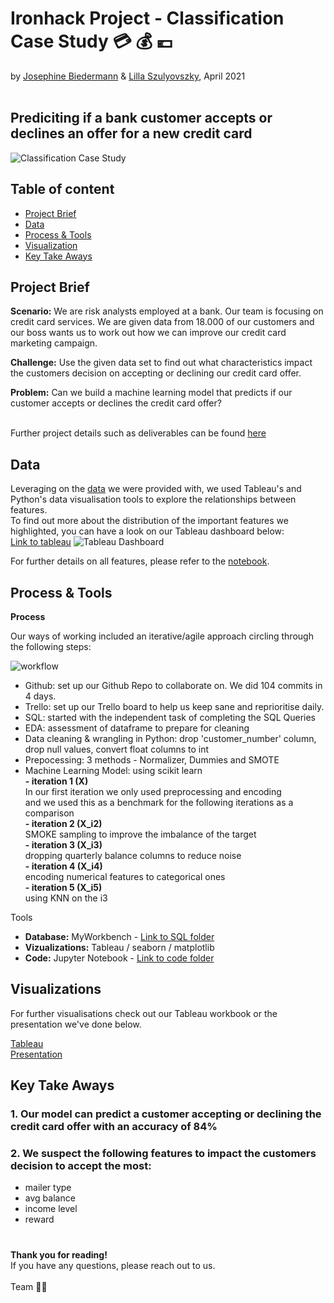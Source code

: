 # Ironhack Project - Classification Case Study :credit_card: :moneybag: :euro:
by [Josephine Biedermann](https://github.com/JosephineBiedermann) & [Lilla Szulyovszky](https://github.com/lillaszulyovszky), April 2021
<br/><br/>
## Prediciting if a bank customer accepts or declines an offer for a new credit card

![Classification Case Study](https://github.com/lillaszulyovszky/ironhack-case-study-classification/blob/main/images/presentation/Readme_header.png?raw=true)

## Table of content

- [Project Brief](https://github.com/lillaszulyovszky/ironhack-case-study-classification/blob/main/README.md#project-brief)
- [Data](https://github.com/lillaszulyovszky/ironhack-case-study-classification/blob/main/README.md#data)
- [Process & Tools](https://github.com/lillaszulyovszky/ironhack-case-study-classification#process--tools)
- [Visualization](https://github.com/lillaszulyovszky/ironhack-case-study-classification#visualizations)
- [Key Take Aways](https://github.com/lillaszulyovszky/ironhack-case-study-classification#key-take-aways)

## Project Brief
**Scenario:**
We are risk analysts employed at a bank. Our team is focusing on credit card services.
We are given data from 18.000 of our customers and our boss wants us to work out how we can improve our credit card marketing campaign.

**Challenge:**
Use the given data set to find out what characteristics impact the customers decision on accepting or declining our credit card offer.

**Problem:**
Can we build a machine learning model that predicts if our customer accepts or declines the credit card offer?<br/><br/>

Further project details such as deliverables can be found [here](https://github.com/lillaszulyovszky/ironhack-case-study-classification/tree/main/project_details)

## Data

Leveraging on the [data](https://github.com/lillaszulyovszky/ironhack-case-study-classification/tree/main/data_sets) we were provided with, we used Tableau's and Python's data visualisation tools to explore the relationships between features. <br/>
To find out more about the distribution of the important features we highlighted, you can have a look on our Tableau dashboard below:<br/>
[Link to tableau](https://public.tableau.com/profile/szulyovszky.lilla#!/vizhome/CaseStudyClassification_Lilla/Task9-Dashboard2?publish=yes) 
![Tableau Dashboard](https://github.com/lillaszulyovszky/ironhack-case-study-classification/blob/main/images/metrics_visuals/tableau_screenshot.png?raw=true)

For further details on all features, please refer to the [notebook](https://github.com/lillaszulyovszky/ironhack-case-study-classification/blob/main/code/Case%20Study%20-%20Classification.ipynb).

## Process & Tools

**Process**

Our ways of working included an iterative/agile approach circling through the following steps:

![workflow](https://github.com/lillaszulyovszky/ironhack-case-study-classification/blob/main/images/presentation/workflow.png?raw=true")

- Github: set up our Github Repo to collaborate on. We did 104 commits in 4 days. <br/>
- Trello: set up our Trello board to help us keep sane and reprioritise daily.<br/>
- SQL: started with the independent task of completing the SQL Queries<br/>
- EDA: assessment of dataframe to prepare for cleaning<br/>
- Data cleaning & wrangling in Python: drop 'customer_number' column, drop null values, convert float columns to int<br/>
- Prepocessing: 3 methods - Normalizer, Dummies and SMOTE<br/>
- Machine Learning Model: using scikit learn<br/>
**- iteration 1 (X)**<br/>
In our first iteration we only used preprocessing and encoding <br/>
and we used this as a benchmark for the following iterations as a comparison<br/>
**- iteration 2 (X_i2)**<br/>
SMOKE sampling to improve the imbalance of the target<br/>
**- iteration 3 (X_i3)**<br/>
dropping quarterly balance columns to reduce noise<br/>
**- iteration 4 (X_i4)**<br/>
encoding numerical features to categorical ones<br/>
**- iteration 5 (X_i5)**<br/>
using KNN on the i3<br/>

Tools
 - **Database:** MyWorkbench - [Link to SQL folder](https://github.com/lillaszulyovszky/ironhack-case-study-classification/tree/main/sql)
 - **Vizualizations:** Tableau / seaborn / matplotlib
 - **Code:** Jupyter Notebook - [Link to code folder](https://github.com/lillaszulyovszky/ironhack-case-study-classification/tree/main/code)

## Visualizations

For further visualisations check out our Tableau workbook or the presentation we've done below.

[Tableau](https://public.tableau.com/profile/szulyovszky.lilla#!/vizhome/CaseStudyClassification_Lilla/Task9-Dashboard2?publish=yes) <br/>
[Presentation](https://slides.com/josephinebiedermann/deck)

## Key Take Aways

### 1. Our model can predict a customer accepting or declining the credit card offer with an accuracy of 84%
### 2. We suspect the following features to impact the customers decision to accept the most:
  - mailer type
  - avg balance
  - income level
  - reward
# 

**Thank you for reading!** <br/>
If you have any questions, please reach out to us.<br/><br/>
Team :mage_woman:
